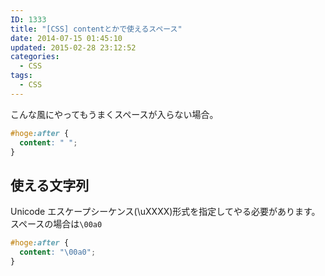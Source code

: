 ```yaml
---
ID: 1333
title: "[CSS] contentとかで使えるスペース"
date: 2014-07-15 01:45:10
updated: 2015-02-28 23:12:52
categories:
  - CSS
tags:
  - CSS
---
```


こんな風にやってもうまくスペースが入らない場合。

```css
#hoge:after {
  content: " ";
}
```

<!--more-->
<h2>使える文字列</h2>
Unicode エスケープシーケンス(\uXXXX)形式を指定してやる必要があります。
スペースの場合は<code>\00a0</code>

```css
#hoge:after {
  content: "\00a0";
}
```
